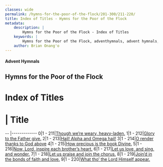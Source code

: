 ```yaml
---
classes: wide
permalink: /hymns-for-the-poor-of-the-flock/201-300/211-220/
title: Index of Titles - Hymns for the Poor of the Flock
metadata:
    description: |
        Hymns for the Poor of the Flock - Index of Titles
    keywords: |
        Hymns for the Poor of the Flock, adventhymnals, advent hymnals, index
    author: Brian Onang'o
---
```


#### Advent Hymnals

## Hymns for the Poor of the Flock

# Index of Titles
# | Title                        
-- |-------------
0|1 - 211|[Though we’re weary, heavy-laden.](/201-300/211-220/01.Though-we’re-weary,-heavy-laden)
1|1 - 212|[Glory to the Father give.](/201-300/211-220/02.Glory-to-the-Father-give)
2|1 - 213|[Hail! Alpha and Omega hail!](/201-300/211-220/03.Hail!-Alpha-and-Omega-hail!)
3|1 - 214|[O render thanks to God above](/201-300/211-220/04.O-render-thanks-to-God-above)
4|1 - 215|[How precious is the book Divine.](/201-300/211-220/05.How-precious-is-the-book-Divine)
5|1 - 216|[Now, Lord, inspire each brother’s heart.](/201-300/211-220/06.Now,-Lord,-inspire-each-brother’s-heart)
6|1 - 217|[Let us love, and sing, and wonder.](/201-300/211-220/07.Let-us-love,-and-sing,-and-wonder)
7|1 - 218|[Let us praise and join the chorus.](/201-300/211-220/08.Let-us-praise-and-join-the-chorus)
8|1 - 219|[Join’d in the bonds of faith and love.](/201-300/211-220/09.Join’d-in-the-bonds-of-faith-and-love)
9|1 - 220|[What tho’ the Lord Himself appear.](/201-300/211-220/10.What-tho’-the-Lord-Himself-appear)